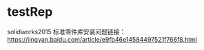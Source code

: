 # testRep
solidworks2015 标准零件库安装问题链接：https://jingyan.baidu.com/article/e9fb46e14584497521f766f8.html
